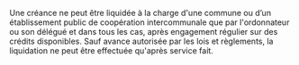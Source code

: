 Une créance ne peut être liquidée à la charge d'une commune ou d’un établissement public de coopération intercommunale que par l'ordonnateur ou son délégué et dans tous les cas, après engagement régulier sur des crédits disponibles.
Sauf avance autorisée par les lois et règlements, la liquidation ne peut être effectuée qu'après service fait.